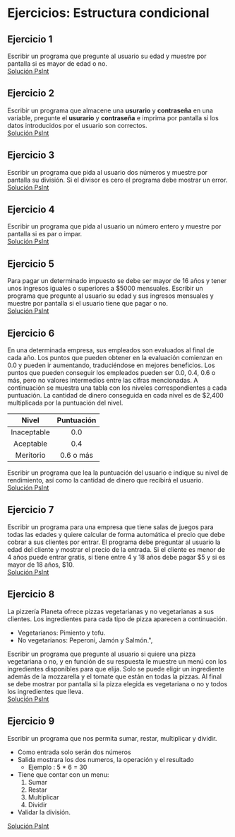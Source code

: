 # Ejercicios: Estructura condicional
## Ejercicio 1
Escribir un programa que pregunte al usuario su edad y muestre por pantalla si es mayor de edad o no.  
[Solución PsInt](./soluciones/ejercicio1.psc)
## Ejercicio 2
Escribir un programa que almacene una __usurario__ y  __contraseña__  en una variable, pregunte el  __usurario__ y  __contraseña__ e imprima por pantalla si los datos introducidos por el usuario son correctos.  
[Solución PsInt](./soluciones/ejercicio2.psc)

## Ejercicio 3
Escribir un programa que pida al usuario dos números y muestre por pantalla su división. Si el divisor es cero el programa debe mostrar un error.  
[Solución PsInt](./soluciones/ejercicio3.psc)

## Ejercicio 4
Escribir un programa que pida al usuario un número entero y muestre por pantalla si es par o impar.  
[Solución PsInt](./soluciones/ejercicio4.psc)

## Ejercicio 5
Para pagar un determinado impuesto se debe ser mayor de 16 años y tener unos ingresos iguales o superiores a $5000 mensuales. Escribir un programa que pregunte al usuario su edad y sus ingresos mensuales y muestre por pantalla si el usuario tiene que pagar o no.  
[Solución PsInt](./soluciones/ejercicio5.psc)

## Ejercicio 6

En una determinada empresa, sus empleados son evaluados al final de cada año. Los puntos que pueden obtener en la evaluación comienzan en 0.0 y pueden ir aumentando, traduciéndose en mejores beneficios. Los puntos que pueden conseguir los empleados pueden ser 0.0, 0.4, 0.6 o más, pero no valores intermedios entre las cifras mencionadas. A continuación se muestra una tabla con los niveles correspondientes a cada puntuación. La cantidad de dinero conseguida en cada nivel es de $2,400 multiplicada por la puntuación del nivel.
<center>

|Nivel|Puntuación|
|:-:|:-:|
|Inaceptable|0.0|
|Aceptable|0.4|
|Meritorio|0.6 o más|

</center>

Escribir un programa que lea la puntuación del usuario e indique su nivel de rendimiento, así como la cantidad de dinero que recibirá el usuario.  
[Solución PsInt](./soluciones/ejercicio6.psc)

## Ejercicio 7
Escribir un programa para una empresa que tiene salas de juegos para todas las edades y quiere calcular de forma automática el precio que debe cobrar a sus clientes por entrar. El programa debe preguntar al usuario la edad del cliente y mostrar el precio de la entrada. Si el cliente es menor de 4 años puede entrar gratis, si tiene entre 4 y 18 años debe pagar $5 y si es mayor de 18 años, $10.  
[Solución PsInt](./soluciones/ejercicio7.psc)

## Ejercicio 8
La pizzería Planeta ofrece pizzas vegetarianas y no vegetarianas a sus clientes. Los ingredientes para cada tipo de pizza aparecen a continuación.

* Vegetarianos: Pimiento y tofu.
* No vegetarianos: Peperoni, Jamón y Salmón.",

Escribir un programa que pregunte al usuario si quiere una pizza vegetariana o no, y en función de su respuesta le muestre un menú con los ingredientes disponibles para que elija. Solo se puede eligir un ingrediente además de la mozzarella y el tomate que están en todas la pizzas. Al final se debe mostrar por pantalla si la pizza elegida es vegetariana o no y todos los ingredientes que lleva.  
[Solución PsInt](./soluciones/ejercicio8.psc)
## Ejercicio 9
Escribir un programa que nos permita sumar, restar, multiplicar y dividir.
* Como entrada solo serán dos números
* Salida mostrara los dos numeros, la operación y el resultado
    * Ejemplo :  5 * 6 = 30 
* Tiene que contar con un menu:
    1. Sumar
    1. Restar
    1. Multiplicar
    1. Dividir
* Validar la división.

[Solución PsInt](./soluciones/ejercicio9.psc)